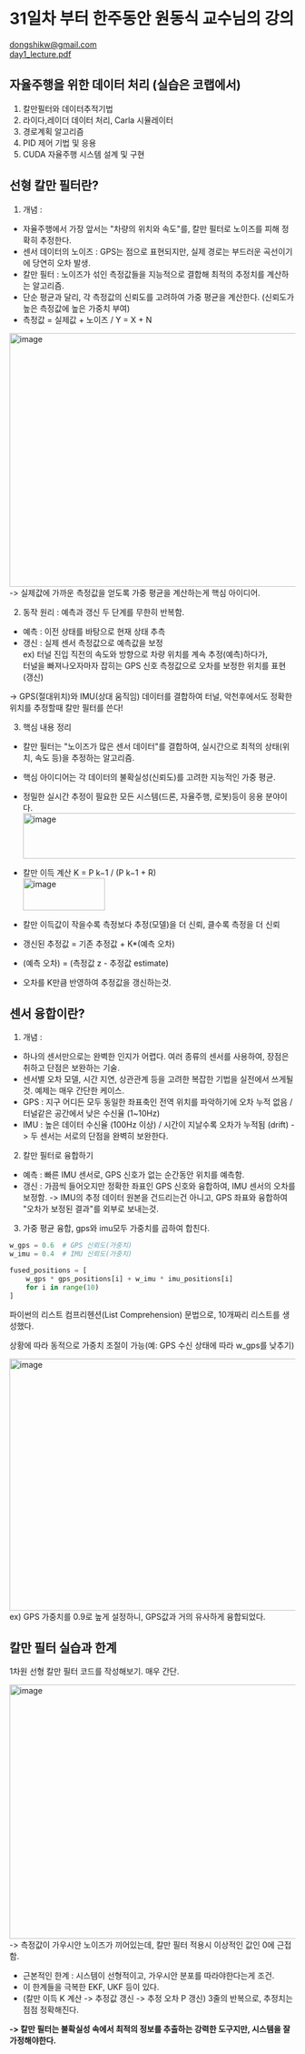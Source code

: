 # 31일차 부터 한주동안 원동식 교수님의 강의
dongshikw@gmail.com<br>
[day1_lecture.pdf](https://github.com/user-attachments/files/21569753/day1_lecture.pdf)

## 자율주행을 위한 데이터 처리 (실습은 코랩에서)
1. 칼만필터와 데이터추적기법
2. 라이다,레이더 데이터 처리, Carla 시뮬레이터
3. 경로계획 알고리즘
4. PID 제어 기법 및 응용
5. CUDA 자율주행 시스템 설계 및 구현

## 선형 칼만 필터란?
1. 개념 :
- 자율주행에서 가장 앞서는 "차량의 위치와 속도"를, 칼만 필터로 노이즈를 피해 정확히 추정한다.
- 센서 데이터의 노이즈 : GPS는 점으로 표현되지만, 실제 경로는 부드러운 곡선이기에 당연히 오차 발생.
- 칼만 필터 : 노이즈가 섞인 측정값들을 지능적으로 결합해 최적의 추정치를 계산하는 알고리즘.
- 단순 평균과 달리, 각 측정값의 신뢰도를 고려하여 가중 평균을 계산한다. (신뢰도가 높은 측정값에 높은 가중치 부여)
- 측정값 = 실제값 + 노이즈 / Y = X + N

<img width="643" height="446" alt="image" src="https://github.com/user-attachments/assets/48c51707-9e49-46fc-9964-1adfe3513f21" /><br>
-> 실제값에 가까운 측정값을 얻도록 가중 평균을 계산하는게 핵심 아이디어.

2. 동작 원리 : 예측과 갱신 두 단계를 무한히 반복함.
- 예측 : 이전 상태를 바탕으로 현재 상태 추측
- 갱신 : 실제 센서 측정값으로 예측값을 보정<br>
ex) 터널 진입 직전의 속도와 방향으로 차량 위치를 계속 추정(예측)하다가,<br>
터널을 빠져나오자마자 잡히는 GPS 신호 측정값으로 오차를 보정한 위치를 표현(갱신)

-> GPS(절대위치)와 IMU(상대 움직임) 데이터를 결합하여 터널, 악천후에서도 정확한 위치를 추정할때 칼만 필터를 쓴다!

3. 핵심 내용 정리
- 칼만 필터는 "노이즈가 많은 센서 데이터"를 결합하여, 실시간으로 최적의 상태(위치, 속도 등)을 추정하는 알고리즘.
- 핵심 아이디어는 각 데이터의 불확실성(신뢰도)를 고려한 지능적인 가중 평균.
- 정밀한 실시간 추정이 필요한 모든 시스템(드론, 자율주행, 로봇)등이 응용 분야이다.
  <img width="590" height="80" alt="image" src="https://github.com/user-attachments/assets/95005ca5-a401-45f9-8d18-e166300f5ef4" />
- 칼만 이득 계산 K = P k−1 / (P k−1 + R)<br>
  <img width="144" height="57" alt="image" src="https://github.com/user-attachments/assets/6fad37c7-ff4a-4606-aaba-31799bff60cf" />
- 칼만 이득값이 작을수록 측정보다 추정(모델)을 더 신뢰, 클수록 측정을 더 신뢰
  
- 갱신된 추정값 = 기존 추정값 + K*(예측 오차)
- (예측 오차) = (측정값 z - 추정값 estimate)
- 오차를 K만큼 반영하여 추정값을 갱신하는것.

## 센서 융합이란?
1. 개념 :
- 하나의 센서만으로는 완벽한 인지가 어렵다. 여러 종류의 센서를 사용하여, 장점은 취하고 단점은 보완하는 기술.
- 센서별 오차 모델, 시간 지연, 상관관계 등을 고려한 복잡한 기법을 실전에서 쓰게될것. 예제는 매우 간단한 케이스.
- GPS : 지구 어디든 모두 동일한 좌표축인 전역 위치를 파악하기에 오차 누적 없음 / 터널같은 공간에서 낮은 수신율 (1~10Hz)
- IMU : 높은 데이터 수신율 (100Hz 이상) / 시간이 지날수록 오차가 누적됨 (drift)
-> 두 센서는 서로의 단점을 완벽히 보완한다.

2. 칼만 필터로 융합하기
- 예측 : 빠른 IMU 센서로, GPS 신호가 없는 순간동안 위치를 예측함.
- 갱신 : 가끔씩 들어오지만 정확한 좌표인 GPS 신호와 융합하여, IMU 센서의 오차를 보정함.
-> IMU의 추정 데이터 원본을 건드리는건 아니고, GPS 좌표와 융합하여 "오차가 보정된 결과"를 외부로 보내는것.

3. 가중 평균 융합, gps와 imu모두 가중치를 곱하여 합친다.
```python
w_gps = 0.6  # GPS 신뢰도(가중치)
w_imu = 0.4  # IMU 신뢰도(가중치)

fused_positions = [
    w_gps * gps_positions[i] + w_imu * imu_positions[i]
    for i in range(10)
]
```
파이썬의 리스트 컴프리헨션(List Comprehension) 문법으로, 10개짜리 리스트를 생성했다.

상황에 따라 동적으로 가중치 조절이 가능(예: GPS 수신 상태에 따라 w_gps를 낮추기)<br>

<img width="570" height="443" alt="image" src="https://github.com/user-attachments/assets/1990962b-e26c-4167-b9d0-9975472be0e4" /><br>
ex) GPS 가중치를 0.9로 높게 설정하니, GPS값과 거의 유사하게 융합되었다.

## 칼만 필터 실습과 한계
1차원 선형 칼만 필터 코드를 작성해보기. 매우 간단.

<img width="599" height="447" alt="image" src="https://github.com/user-attachments/assets/901930c5-adf9-4234-93a9-4b17bdaf97fc" /><br>
-> 측정값이 가우시안 노이즈가 끼어있는데, 칼만 필터 적용시 이상적인 값인 0에 근접함.

- 근본적인 한계 : 시스템이 선형적이고, 가우시안 분포를 따라야한다는게 조건.
- 이 한계들을 극복한 EKF, UKF 등이 있다.
- (칼만 이득 K 계산 -> 추정값 갱신 -> 추정 오차 P 갱신) 3줄의 반복으로, 추정치는 점점 정확해진다.

**-> 칼만 필터는 불확실성 속에서 최적의 정보를 추출하는 강력한 도구지만, 시스템을 잘 가정해야한다.**
